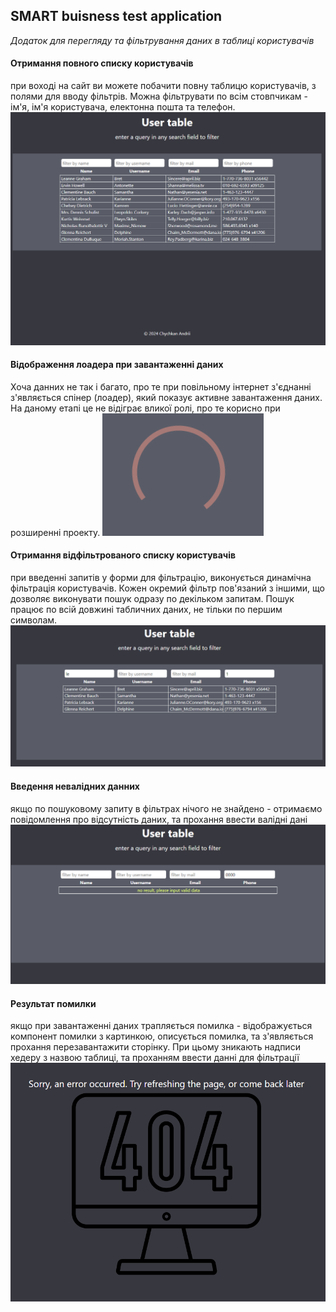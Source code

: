 ## SMART buisness test application

_Додаток для перегляду та фільтрування даних в таблиці користувачів_

#### Отримання повного списку користувачів

при воході на сайт ви можете побачити повну таблицю користувачів, з полями для вводу фільтрів. Можна фільтрувати по всім стовпчикам - ім'я, ім'я користувача, електонна пошта та телефон.
![full page](./public/presentation/full-page.PNG)

#### Відображення лоадера при завантаженні даних

Хоча данних не так і багато, про те при повільному інтернет з'єднанні з'являється спінер (лоадер), який показує активне завантаження даних. На даному етапі це не відіграє вликої ролі, про те корисно при розширенні проекту.
![loader](./public/presentation/loader.PNG)

#### Отримання відфільтрованого списку користувачів

при введенні запитів у форми для фільтрацію, виконується динамічна фільтрація користувачів. Кожен окремий фільтр пов'язаний з іншими, що дозволяє виконувати пошук одразу по декільком запитам. Пошук працює по всій довжині табличних даних, не тільки по першим символам.
![filtered data](./public/presentation/filtered.PNG)

#### Введення невалідних данних

якщо по пошуковому запиту в фільтрах нічого не знайдено - отримаємо повідомлення про відсутність даних, та прохання ввести валідні дані
![not valid query](./public/presentation/not-valid.PNG)

#### Результат помилки

якщо при завантаженні даних трапляється помилка - відображується компонент помилки з картинкою, описується помилка, та з'являється прохання перезавантажити сторінку. При цьому зникають надписи хедеру з назвою таблиці, та проханням ввести данні для фільтрації
![error](./public/presentation/error.PNG)
